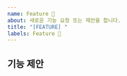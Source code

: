 ```yaml
---
name: Feature 🚀
about: 새로운 기능 요청 또는 제안을 합니다.
title: "[FEATURE] "
labels: Feature 🚀
---
```


## 기능 제안
<!-- 원하는 새로운 기능에 대해 간결하게 설명해 주세요. -->
